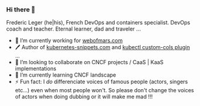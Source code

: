 ### Hi there 👋

Frederic Leger (he|his), French DevOps and containers specialist. DevOps coach and teacher. Eternal learner, dad and traveler ...

- 💼 I’m currently working for [webofmars.com](https://webofmars.com)
- 🖊️ Author of [kubernetes-snippets.com](https://kubernetes-snippets.com/) and [kubectl custom-cols plugin](https://github.com/webofmars/kubectl-custom-cols) ...
- 🔎 I’m looking to collaborate on CNCF projects / CaaS | KaaS implementations
- 🌱 I’m currently learning CNCF landscape
- ⚡ Fun fact: I *do* differenciate voices of famous people (actors, singers etc...) even when most people won't. So please don't change the voices of actors when doing dubbing or it will make me mad !!!

<!--
**fredleger/fredleger** is a ✨ _special_ ✨ repository because its `README.md` (this file) appears on your GitHub profile.

Here are some ideas to get you started:

- 🔭 I’m currently working on ...
- 🌱 I’m currently learning ...
- 👯 I’m looking to collaborate on ...
- 🤔 I’m looking for help with ...
- 💬 Ask me about ...
- 📫 How to reach me: ...
- 😄 Pronouns: ...
- ⚡ Fun fact: ...
-->
